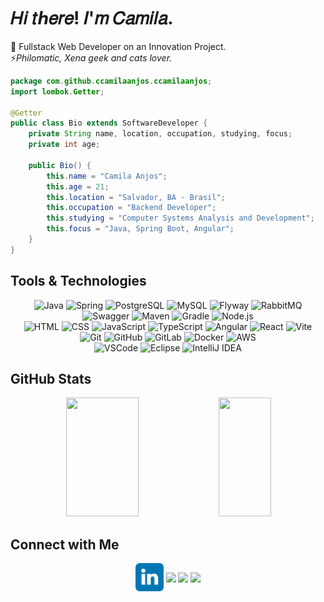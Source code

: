 # 𝐻𝑖 𝑡ℎ𝑒𝑟𝑒! 𝐼'𝑚 𝐶𝑎𝑚𝑖𝑙𝑎.

🧠 Fullstack Web Developer on an Innovation Project.<br/>
⚡*Philomatic, Xena geek and cats lover.*

```java
package com.github.ccamilaanjos.ccamilaanjos;
import lombok.Getter;

@Getter
public class Bio extends SoftwareDeveloper {
    private String name, location, occupation, studying, focus;
    private int age;

    public Bio() {
        this.name = "Camila Anjos";
        this.age = 21;
        this.location = "Salvador, BA - Brasil";
        this.occupation = "Backend Developer";
        this.studying = "Computer Systems Analysis and Development";
        this.focus = "Java, Spring Boot, Angular";
    }
}
```

<h2> Tools & Technologies </h2>
<div align="center">
   <!-- Back-end -->
  <img src="https://cdn.jsdelivr.net/gh/devicons/devicon@latest/icons/java/java-original.svg" width="50px" alt="Java" />
  <img src="https://skillicons.dev/icons?i=spring" alt="Spring" />
  <img src="https://skillicons.dev/icons?i=postgres" alt="PostgreSQL" />
  <img src="https://skillicons.dev/icons?i=mysql" alt="MySQL" />
  <img src="https://documentation.red-gate.com/download/attachments/138346876/FD?version=3&modificationDate=1633982869952&api=v2" width="50px" alt="Flyway" />
  <img src="https://skillicons.dev/icons?i=rabbitmq" alt="RabbitMQ" />
  <img src="https://cdn.jsdelivr.net/gh/devicons/devicon@latest/icons/swagger/swagger-original.svg" width="50px" alt="Swagger" />
  <img src="https://skillicons.dev/icons?i=maven" alt="Maven" />
  <img src="https://skillicons.dev/icons?i=gradle" alt="Gradle" />
  <img src="https://skillicons.dev/icons?i=nodejs" alt="Node.js" /><br/>

  <!-- Front-end -->
  <img src="https://skillicons.dev/icons?i=html" alt="HTML" />
  <img src="https://skillicons.dev/icons?i=css" alt="CSS" />
  <img src="https://skillicons.dev/icons?i=js" alt="JavaScript" />
  <img src="https://skillicons.dev/icons?i=typescript" alt="TypeScript" />
  <img src="https://skillicons.dev/icons?i=angular" alt="Angular" />
  <img src="https://skillicons.dev/icons?i=react" alt="React" />
  <img src="https://skillicons.dev/icons?i=vite" alt="Vite" /><br/>
    
  <!-- Versionamento e CI/CD -->
  <img src="https://skillicons.dev/icons?i=git" alt="Git" />
  <img src="https://skillicons.dev/icons?i=github" alt="GitHub" />
  <img src="https://skillicons.dev/icons?i=gitlab" alt="GitLab" />
  <img src="https://skillicons.dev/icons?i=docker" alt="Docker" />
  <img src="https://skillicons.dev/icons?i=aws" alt="AWS" /><br/>

  <!-- IDEs -->
  <img src="https://skillicons.dev/icons?i=vscode" alt="VSCode" />
  <img src="https://skillicons.dev/icons?i=eclipse" alt="Eclipse" />
  <img src="https://skillicons.dev/icons?i=idea" alt="IntelliJ IDEA" /><br/>
</div>

<h2> GitHub Stats </h2>
<div align="center">
  <img width="48%" height="190px"
    src="https://github-readme-stats-ten-gilt.vercel.app/api?username=ccamilaanjos&show_icons=true&count_private=true&hide_border=true&title_color=b07219&icon_color=b07219&text_color=e0e6ec&bg_color=000000"/> 
  <img width="41%" height="190px"
    src="https://github-readme-stats.vercel.app/api/top-langs/?username=ccamilaanjos&layout=compact&langs_count=4&hide=nix,html,c,css,cmake,c%2B%2B&hide_border=true&title_color=e0e6ec&text_color=e0e6ec&bg_color=000000" />
</div>

<h2> Connect with Me </h2>
<div align="center">
  <a href="https://linkedin.com/in/ccamilaanjos" target="blank"><img align="center" src="https://github.com/ccamilaanjos/ccamilaanjos/blob/dd6b14c679614186c8e153a24f90f755ae1b21ed/assets/linkedin.svg" height="45px" /></a>
  <a href="mailto:ccamilaanjos.ctt@gmail.com" target="blank"><img align="center" src="https://img.icons8.com/?size=100&id=P7UIlhbpWzZm&format=png&color=000000" width="45px" /></a>
  <a href="https://t.me/ccamilaanjos" target="blank"><img align="center" src="https://cdn-icons-png.freepik.com/256/3536/3536661.png?uid=R163770428&ga=GA1.1.957486509.1743113173&semt=ais_hybrid" width="45px" /></a>
  <a href="https://x.com/ccamilaanjos" target="blank"><img align="center" src="https://upload.wikimedia.org/wikipedia/commons/thumb/5/57/X_logo_2023_%28white%29.png/960px-X_logo_2023_%28white%29.png?20230728230735" width="45px" /></a>
</div>
